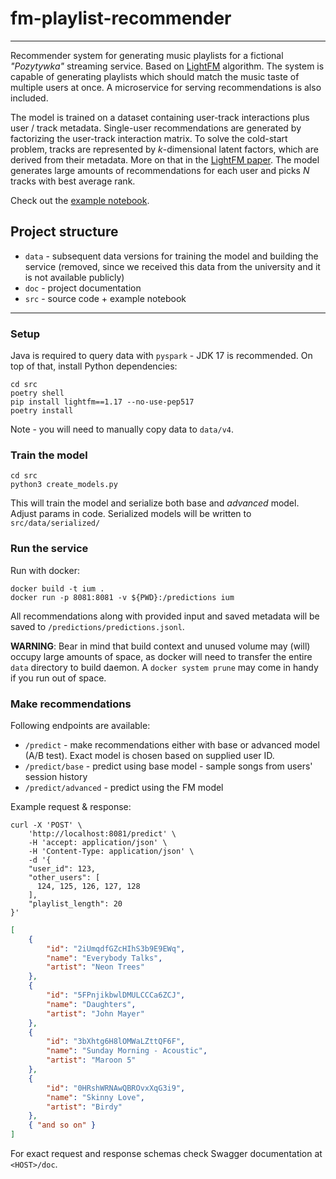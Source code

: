 # fm-playlist-recommender


---

Recommender system for generating music playlists for a fictional _"Pozytywka"_ streaming service. Based on [LightFM](https://making.lyst.com/lightfm/docs/lightfm.html) algorithm. The system is capable of generating playlists which should match the music taste of multiple users at once. A microservice for serving recommendations is also included.

The model is trained on a dataset containing user-track interactions plus user / track metadata. Single-user recommendations are generated by factorizing the user-track interaction matrix. To solve the cold-start problem, tracks are represented by $k$-dimensional latent factors, which are derived from their metadata. More on that in the [LightFM paper](https://arxiv.org/pdf/1507.08439.pdf). The model generates large amounts of recommendations for each user and picks $N$ tracks with best average rank.

Check out the [example notebook](src/example.ipynb).


## Project structure
- `data` - subsequent data versions for training the model and building the service (removed, since we received this data from the university and it is not available publicly)
- `doc` - project documentation
- `src` - source code + example notebook

---

### Setup 

Java is required to query data with `pyspark` - JDK 17 is recommended. On top of that, install Python dependencies:

```shell
cd src
poetry shell
pip install lightfm==1.17 --no-use-pep517
poetry install
```

Note - you will need to manually copy data to `data/v4`.

### Train the model
```shell
cd src
python3 create_models.py
```

This will train the model and serialize both base and _advanced_ model.
Adjust params in code. 
Serialized models will be written to `src/data/serialized/`

### Run the service

Run with docker:
```shell
docker build -t ium .
docker run -p 8081:8081 -v ${PWD}:/predictions ium
```

All recommendations along with provided input and saved metadata will be saved to `/predictions/predictions.jsonl`.

**WARNING**: Bear in mind that build context and unused volume may (will) occupy large amounts of space, as docker will need to transfer the entire `data` directory to build daemon. A `docker system prune` may come in handy if you run out of space.

### Make recommendations

Following endpoints are available:
- `/predict` - make recommendations either with base or advanced model (A/B test). Exact model is chosen based on supplied user ID.
- `/predict/base` - predict using base model - sample songs from users' session history
- `/predict/advanced` - predict using the FM model

Example request & response:

```shell
curl -X 'POST' \
    'http://localhost:8081/predict' \
    -H 'accept: application/json' \
    -H 'Content-Type: application/json' \
    -d '{
    "user_id": 123,
    "other_users": [
      124, 125, 126, 127, 128
    ],
    "playlist_length": 20
}'
```

```json lines
[
    {
        "id": "2iUmqdfGZcHIhS3b9E9EWq",
        "name": "Everybody Talks",
        "artist": "Neon Trees"
    },
    {
        "id": "5FPnjikbwlDMULCCCa6ZCJ",
        "name": "Daughters",
        "artist": "John Mayer"
    },
    {
        "id": "3bXhtg6H8lOMWaLZttQF6F",
        "name": "Sunday Morning - Acoustic",
        "artist": "Maroon 5"
    },
    {
        "id": "0HRshWRNAwQBROvxXqG3i9",
        "name": "Skinny Love",
        "artist": "Birdy"
    },
    { "and so on" }
]
```


For exact request and response schemas check Swagger documentation at `<HOST>/doc`.

